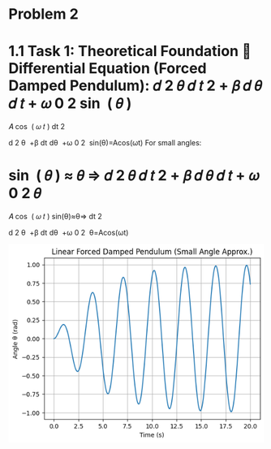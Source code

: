 # Problem 2

1.1
 Task 1: Theoretical Foundation
🔹 Differential Equation (Forced Damped Pendulum):
𝑑
2
𝜃
𝑑
𝑡
2
+
𝛽
𝑑
𝜃
𝑑
𝑡
+
𝜔
0
2
sin
⁡
(
𝜃
)
=
𝐴
cos
⁡
(
𝜔
𝑡
)
dt 
2
 
d 
2
 θ
​
 +β 
dt
dθ
​
 +ω 
0
2
​
 sin(θ)=Acos(ωt)
For small angles:

sin
⁡
(
𝜃
)
≈
𝜃
⇒
𝑑
2
𝜃
𝑑
𝑡
2
+
𝛽
𝑑
𝜃
𝑑
𝑡
+
𝜔
0
2
𝜃
=
𝐴
cos
⁡
(
𝜔
𝑡
)
sin(θ)≈θ⇒ 
dt 
2
 
d 
2
 θ
​
 +β 
dt
dθ
​
 +ω 
0
2
​
 θ=Acos(ωt)

![alt text](image-5.png)